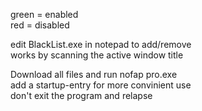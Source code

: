 green = enabled <br>
red = disabled

edit BlackList.exe in notepad to add/remove<br>
works by scanning the active window title


Download all files and run nofap pro.exe<br>
add a startup-entry for more convinient use<br>
don't exit the program and relapse<br>
